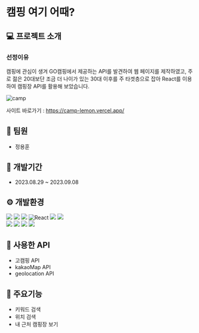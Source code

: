 # 캠핑 여기 어때?

## :computer: 프로젝트 소개
### 선정이유<br>
캠핑에 관심이 생겨 GO캠핑에서 제공하는 API를 발견하여 웹 페이지를 제작하였고,
주로 젊은 20대보단 조금 더 나이가 있는 30대 이후를 주 타겟층으로 잡아 React를 이용하여 캠핑장 API를 활용해 보았습니다. 

![camp](https://github.com/yonghoon1013/camp/assets/133857448/27e501c2-20b9-45f2-822e-a6583047caca)

사이트 바로가기 : https://camp-lemon.vercel.app/



## :two_men_holding_hands: 팀원
+ 정용훈


## :date: 개발기간
+ 2023.08.29 ~ 2023.09.08

## :gear: 개발환경
<img src="https://img.shields.io/badge/html5-E34F26?style=for-the-badge&logo=html5&logoColor=white"> <img src="https://img.shields.io/badge/SCSS-CC6699?style=for-the-badge&logo=Sass&logoColor=white"> <img src="https://img.shields.io/badge/javascript-F7DF1E?style=for-the-badge&logo=javascript&logoColor=black"> <img alt="React" src ="https://img.shields.io/badge/react-61DAFB.svg?&style=for-the-badge&logo=React&logoColor=white"/> <img src="https://img.shields.io/badge/github-181717?style=for-the-badge&logo=github&logoColor=white"> <img src="https://img.shields.io/badge/git-F05032?style=for-the-badge&logo=git&logoColor=white"> <br> <img src="https://img.shields.io/badge/fontawesome-339AF0?style=for-the-badge&logo=fontawesome&logoColor=white"> <img src="https://img.shields.io/badge/visualstudiocode-007ACC?style=for-the-badge&logo=visualstudiocode&logoColor=white"> <img src="https://img.shields.io/badge/Figma-F24E1E?style=for-the-badge&logo=Figma&logoColor=white"> <img src="https://img.shields.io/badge/notion-000000?style=for-the-badge&logo=notion&logoColor=white">


## :book: 사용한 API
+ 고캠핑 API
+ kakaoMap API
+ geolocation API

## :pushpin: 주요기능
+ 키워드 검색
+ 위치 검색
+ 내 근처 캠핑장 보기
